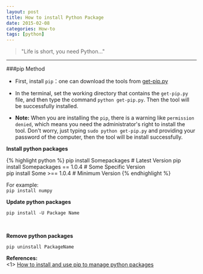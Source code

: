 ```yaml
---
layout: post
title: How to install Python Package
date: 2015-02-08
categories: How-to
tags: [python]
---
```


> "Life is short, you need Python..."

<hr/>

###pip Method

* First, install `pip`：one can download the tools from [get-pip.py](https://pip.pypa.io/en/latest/installing.html)  

* In the terminal, set the working directory that contains the `get-pip.py` file, and then type the command `python get-pip.py`. Then the tool will be successfully installed.
 
* **Note:** When you are installing the `pip`, there is a warning like `permission denied`, which means you need the administrator's right to install the tool. Don't worry, just typing `sudo python get-pip.py` and providing your password of the computer, then the tool will be install successfully.

**Install python packages**  

{% highlight python %}
pip install Somepackages # Latest Version
pip install Somepackages == 1.0.4 # Some Specific Version  
pip install Some >== 1.0.4 # Minimum Version
{% endhighlight %}


For example:  
`pip install numpy`
<br />

**Update python packages**  
```
pip install -U Package Name
```
<br />

**Remove python packages**    
```
pip uninstall PackageName
```

**References:**  
<1> [How to install and use pip to manage python packages](http://zhonghuan.info/2014/10/01/pip介绍与使用/)







